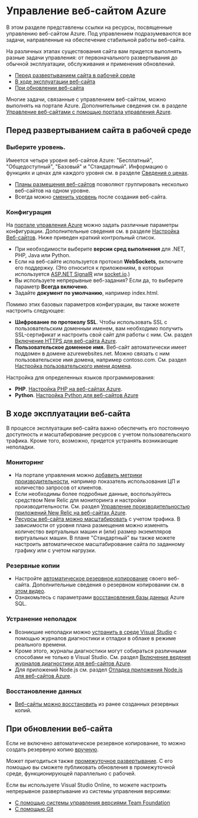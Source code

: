 ﻿<properties title="Manage an Azure website" pageTitle="Управление веб-сайтом Azure" description="Ссылки на ресурсы для управления веб-сайтом Microsoft Azure." services="web-sites" solutions="web" documentationCenter="" authors="mwasson" videoId="" scriptId="" manager="wpickett" />

<tags ms.service="web-sites" ms.workload="web" ms.tgt_pltfrm="na" ms.devlang="na" ms.topic="article" ms.date="09/16/2014" ms.author="mwasson" />

# Управление веб-сайтом Azure

В этом разделе представлены ссылки на ресурсы, посвященные управлению веб-сайтом Azure. Под управлением подразумеваются все задачи, направленные на обеспечение стабильной работы веб-сайта. 

На различных этапах существования сайта вам придется выполнять разные задачи управления: от первоначального развертывания до обычной эксплуатации, обслуживания и применения обновлений.

- [Перед развертыванием сайта в рабочей среде]
- [В ходе эксплуатации веб-сайта]
- [При обновлении веб-сайта]

Многие задачи, связанные с управлением веб-сайтом, можно выполнять на портале Azure. Дополнительные сведения см. в разделе [Управление веб-сайтами с помощью портала управления Azure](http://azure.microsoft.com/ru-ru/documentation/articles/web-sites-manage/).

## Перед развертыванием сайта в рабочей среде

### Выберите уровень.

Имеется четыре уровня веб-сайтов Azure: "Бесплатный", "Общедоступный", "Базовый" и "Стандартный". Информацию о функциях и ценах для каждого уровня см. в разделе [Сведения о ценах](http://azure.microsoft.com/ru-ru/pricing/details/websites/). 

- [Планы размещения веб-сайтов](http://azure.microsoft.com/ru-ru/documentation/articles/azure-web-sites-web-hosting-plans-in-depth-overview) позволяют группировать несколько веб-сайтов на одном уровне.
- Всегда можно [сменить уровень](http://azure.microsoft.com/ru-ru/documentation/articles/web-sites-scale/) после создания веб-сайта.

### Конфигурация

На [портале управления Azure](https://manage.windowsazure.com/) можно задать различные параметры конфигурации. Дополнительные сведения см. в разделе [Настройка Веб-сайтов](http://azure.microsoft.com/ru-ru/documentation/articles/web-sites-configure/). Ниже приведен краткий контрольный список.

- При необходимости выберите **версии сред выполнения** для .NET, PHP, Java или Python.
- Если на веб-сайте используется протокол **WebSockets**, включите его поддержку. (Это относится к приложениям, в которых используется [ASP.NET SignalR](http://www.asp.net/signalr) или [socket.io](http://azure.microsoft.com/ru-ru/documentation/articles/web-sites-nodejs-chat-app-socketio/).)
- Вы используете непрерывные веб-задания? Если да, то выберите параметр **Всегда включено**.
- Задайте **документ по умолчанию**, например index.html.

Помимо этих базовых параметров конфигурации, вы также можете настроить следующее:

- **Шифрование по протоколу SSL**. Чтобы использовать SSL с пользовательским доменным именем, вам необходимо получить SSL-сертификат и настроить свой сайт для работы с ним. См. раздел [Включение HTTPS для веб-сайта Azure](http://azure.microsoft.com/ru-ru/documentation/articles/web-sites-configure-ssl-certificate/).
- **Пользовательское доменное имя.** Веб-сайт автоматически имеет поддомен в домене azurewebsites.net. Можно связать с ним пользовательское имя домена, например contoso.com. См. раздел [Настройка пользовательского имени домена](http://azure.microsoft.com/ru-ru/documentation/articles/web-sites-custom-domain-name/).

Настройка для определенных языков программирования:

- **PHP**. [Настройка PHP на веб-сайтах Azure](http://azure.microsoft.com/ru-ru/documentation/articles/web-sites-php-configure/).
- **Python**. [Настройка Python для веб-сайтов Azure](http://azure.microsoft.com/ru-ru/documentation/articles/web-sites-python-configure/)


## В ходе эксплуатации веб-сайта

В процессе эксплуатации веб-сайта важно обеспечить его постоянную доступность и масштабирование ресурсов с учетом пользовательского трафика. Кроме того, возможно, придется устранять возникающие неполадки.

### Мониторинг

- На портале управления можно [добавить метрики производительности](http://azure.microsoft.com/ru-ru/documentation/articles/web-sites-monitor), например показатель использования ЦП и количество запросов от клиентов.
- Если необходимы более подробные данные, воспользуйтесь средством New Relic для мониторинга и настройки производительности. См. раздел [Управление производительностью приложений New Relic на веб-сайтах Azure](http://azure.microsoft.com/ru-ru/documentation/articles/store-new-relic-web-sites-dotnet-application-performance-management/).
- [Ресурсы веб-сайта можно масштабировать](http://azure.microsoft.com/ru-ru/documentation/articles/web-sites-scale/) с учетом трафика. В зависимости от уровня плана размещения можно изменять количество виртуальных машин и (или) размер экземпляров виртуальных машин. В плане "Стандартный" вы также можете настроить автоматическое масштабирование сайта по заданному графику или с учетом нагрузки. 
 
### Резервные копии

- Настройте [автоматическое резервное копирование](http://azure.microsoft.com/ru-ru/documentation/articles/web-sites-backup/) своего веб-сайта. Дополнительные сведения о резервном копировании см. в [этом видео](http://azure.microsoft.com/ru-ru/documentation/videos/azure-websites-automatic-and-easy-backup/).
- Ознакомьтесь с параметрами [восстановления базы данных](http://msdn.microsoft.com/ru-ru/library/azure/hh852669.aspx) Azure SQL.

### Устранение неполадок

- Возникшие неполадки можно [устранить в среде Visual Studio](http://azure.microsoft.com/ru-ru/documentation/articles/web-sites-dotnet-troubleshoot-visual-studio/#remotedebug) с помощью журналов диагностики и отладки в облаке в режиме реального времени. 
- Кроме этого, журналы диагностики могут собираться различными способами не только в Visual Studio. См. раздел [Включение ведения журналов диагностики для веб-сайтов Azure](http://azure.microsoft.com/ru-ru/documentation/articles/web-sites-enable-diagnostic-log/).
- Для приложений Node.js см. раздел [Отладка приложения Node.js для веб-сайтов Azure](http://azure.microsoft.com/ru-ru/documentation/articles/web-sites-nodejs-debug/).

### Восстановление данных

- [Веб-сайты можно восстановить](http://azure.microsoft.com/ru-ru/documentation/articles/web-sites-restore/) из ранее созданных резервных копий.


## При обновлении веб-сайта

Если не включено автоматическое резервное копирование, то можно создать резервную копию [вручную](http://azure.microsoft.com/ru-ru/documentation/articles/web-sites-backup/).

Может пригодиться также [промежуточное развертывание](http://azure.microsoft.com/ru-ru/documentation/articles/web-sites-staged-publishing/). С его помощью вы сможете публиковать обновления в промежуточной среде, функционирующей параллельно с рабочей. 

Если вы используете Visual Studio Online, то можете настроить непрерывное развертывание из системы управления версиями:

- [С помощью системы управления версиями Team Foundation](http://azure.microsoft.com/ru-ru/documentation/articles/cloud-services-continuous-delivery-use-vso/) 
- [С помощью Git](http://azure.microsoft.com/ru-ru/documentation/articles/cloud-services-continuous-delivery-use-vso-git/)
 

 
<!-- Anchors. -->


[Перед развертыванием сайта в рабочей среде]: #before-you-deploy-your-site-to-production
[В ходе эксплуатации веб-сайта]: #while-your-website-is-running
[При обновлении веб-сайта]: #when-you-update-your-website

 

